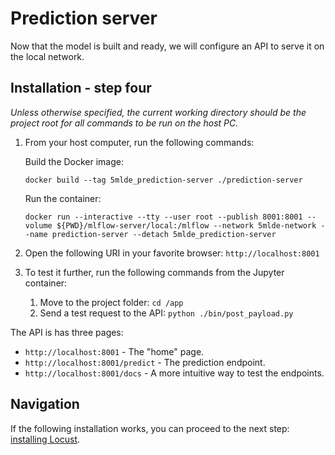 # Prediction server
Now that the model is built and ready, we will configure an API to serve it on the local network.

## Installation - step four
_Unless otherwise specified, the current working directory should be the project root for all commands to be run on the host PC._

1. From your host computer, run the following commands:
    
    Build the Docker image:
    ```
    docker build --tag 5mlde_prediction-server ./prediction-server
    ```
    Run the container:
    ```
    docker run --interactive --tty --user root --publish 8001:8001 --volume ${PWD}/mlflow-server/local:/mlflow --network 5mlde-network --name prediction-server --detach 5mlde_prediction-server
    ```
2. Open the following URI in your favorite browser: `http://localhost:8001`
3. To test it further, run the following commands from the Jupyter container:
   1. Move to the project folder: `cd /app`
   2. Send a test request to the API: `python ./bin/post_payload.py`

The API is has three pages:
- `http://localhost:8001` - The "home" page.
- `http://localhost:8001/predict` - The prediction endpoint.
- `http://localhost:8001/docs` - A more intuitive way to test the endpoints.

## Navigation
If the following installation works, you can proceed to the next step: [installing Locust](https://github.com/EmpireDemocratiqueDuPoulpe/Cours-IA/tree/main/5MLDE/Project/locust-master).